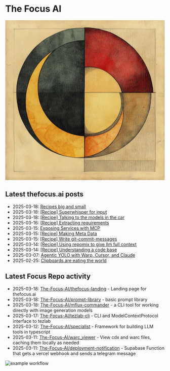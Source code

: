 # The Focus AI

![logo](../img/thefocusai.png)

## Latest thefocus.ai posts

 - 2025-03-18: [Recipes big and small](https://thefocus.ai/recipies/)
 - 2025-03-18: [[Recipe] Superwhisper for input](https://thefocus.ai/recipies/superwhisper/)
 - 2025-03-18: [[Recipe] Talking to the models in the car](https://thefocus.ai/recipies/talking-in-the-car/)
 - 2025-03-16: [[Recipe] Extracting requirements](https://thefocus.ai/recipies/extracting-requirements/)
 - 2025-03-15: [Exposing Services with MCP](https://thefocus.ai/posts/exposing-services-with-mcp/)
 - 2025-03-15: [[Recipe] Making Meta Data](https://thefocus.ai/recipies/making-meta-data/)
 - 2025-03-15: [[Recipe] Write git-commit-messages](https://thefocus.ai/recipies/git-commit-messages/)
 - 2025-03-14: [[Recipe] Using repomix to give llm full context](https://thefocus.ai/recipies/repomix/)
 - 2025-03-14: [[Recipe] Understanding a code base](https://thefocus.ai/recipies/understanding-a-codebase/)
 - 2025-03-07: [Agentic YOLO with Warp, Cursor, and Claude](https://thefocus.ai/posts/agentic-yolo-with-warp-cursor-and-claude/)
 - 2025-02-25: [Clipboards are eating the world](https://thefocus.ai/posts/clipboards-are-eating-the-world/)

## Latest Focus Repo activity

 - 2025-03-18: [The-Focus-AI/thefocus-landing](https://github.com/The-Focus-AI/thefocus-landing) - Landing page for thefocus.ai
 - 2025-03-18: [The-Focus-AI/prompt-library](https://github.com/The-Focus-AI/prompt-library) - basic prompt library
 - 2025-03-18: [The-Focus-AI/mflux-commander](https://github.com/The-Focus-AI/mflux-commander) - a CLI tool for working directly with image generation models
 - 2025-03-17: [The-Focus-AI/tezlab-cli](https://github.com/The-Focus-AI/tezlab-cli) - CLI and ModelContextProtocol interface to tezlab
 - 2025-03-12: [The-Focus-AI/specialist](https://github.com/The-Focus-AI/specialist) - Framework for building LLM tools in typescript
 - 2025-03-11: [The-Focus-AI/warc_viewer](https://github.com/The-Focus-AI/warc_viewer) - View cdx and warc files, caching them locally as needed
 - 2025-03-11: [The-Focus-AI/deployment-notification](https://github.com/The-Focus-AI/deployment-notification) - Supabase Function that gets a vercel webhook and sends a telegram message

![example workflow](https://github.com/The-Focus-AI/.github/actions/workflows/build.yml/badge.svg)
